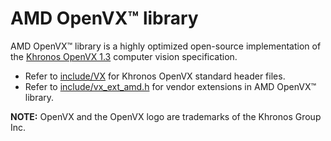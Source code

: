# AMD OpenVX&trade; library

AMD OpenVX&trade; library is a highly optimized open-source implementation of the [Khronos OpenVX 1.3](https://www.khronos.org/registry/OpenVX/specs/1.3/html/OpenVX_Specification_1_3.html) computer vision specification.


* Refer to [include/VX](https://rocm.docs.amd.com/projects/MIVisionX/en/latest/doxygen/html/files.html) for Khronos OpenVX standard header files.
* Refer to [include/vx_ext_amd.h](https://rocm.docs.amd.com/projects/MIVisionX/en/latest/doxygen/html/vx__ext__amd_8h.html) for vendor extensions in AMD OpenVX&trade; library.

**NOTE:** OpenVX and the OpenVX logo are trademarks of the Khronos Group Inc.
